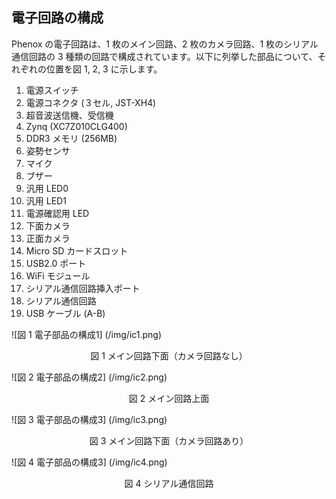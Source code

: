 ## 電子回路の構成

Phenox の電子回路は、1 枚のメイン回路、2 枚のカメラ回路、1 枚のシリアル通信回路の 3 種類の回路で構成されています。以下に列挙した部品について、それぞれの位置を図 1, 2, 3 に示します。
1. 電源スイッチ2. 電源コネクタ (３セル, JST-XH4)
3. 超音波送信機、受信機4. Zynq (XC7Z010CLG400)5. DDR3 メモリ (256MB)6. 姿勢センサ7. マイク8. ブザー9. 汎用 LED010. 汎用 LED111. 電源確認用 LED 
12. 下面カメラ13. 正面カメラ14. Micro SD カードスロット
15. USB2.0 ポート16. WiFi モジュール17. シリアル通信回路挿入ポート
18. シリアル通信回路19. USB ケーブル (A-B)

![図 1 電子部品の構成1] (/img/ic1.png)
<div align="center">図 1 メイン回路下面（カメラ回路なし）</div>

![図 2 電子部品の構成2] (/img/ic2.png)
<div align="center">図 2 メイン回路上面</div>

![図 3 電子部品の構成3] (/img/ic3.png)
<div align="center">図 3 メイン回路下面（カメラ回路あり）</div>

![図 4 電子部品の構成3] (/img/ic4.png)
<div align="center">図 4 シリアル通信回路</div>


